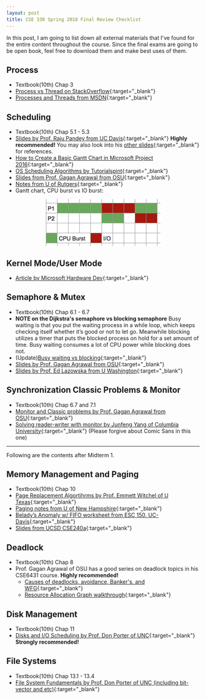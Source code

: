 ```yaml
---
layout: post
title: CSE 330 Spring 2018 Final Review Checklist
---
```

In this post, I am going to list down all external materials that I've found for the entire content throughout the course. Since the final exams are going to be open book, feel free to download them and make best uses of them.

Process
---
* Textbook(10th) Chap 3
* [Process vs Thread on StackOverflow](https://stackoverflow.com/questions/200469/what-is-the-difference-between-a-process-and-a-thread){:target="_blank"}
* [Processes and Threads from MSDN](https://msdn.microsoft.com/en-us/library/windows/desktop/ms684841(v=vs.85).aspx){:target="_blank"}

Scheduling
---
* Textbook(10th) Chap 5.1 - 5.3 
* [Slides by Prof. Raju Pandey from UC Davis](http://web.cs.ucdavis.edu/~pandey/Teaching/ECS150/Lects/05scheduling.pdf){:target="_blank"} **Highly recommended!** You may also look into his [other slides](http://web.cs.ucdavis.edu/~pandey/Teaching/ECS150/Lects/){:target="_blank"} for references.
* [How to Create a Basic Gantt Chart in Microsoft Project 2016](https://www.youtube.com/watch?v=J9uctgUaEic){:target="_blank"} 
* [OS Scheduling Algorithms by Tutorialspint](https://www.tutorialspoint.com/operating_system/os_process_scheduling_algorithms.htm){:target="_blank"} 
* [Slides from Prof. Gagan Agrawal from OSU](http://web.cse.ohio-state.edu/~agrawal.28/660/Slides/jan18.pdf){:target="_blank"} 
* [Notes from U of Rutgers](https://www.cs.rutgers.edu/~pxk/416/notes/07-scheduling.html){:target="_blank"}
* Gantt chart, CPU burst vs IO burst: 
<p align="center"> 
<img src="../images/cpu-burst.png">
</p>

Kernel Mode/User Mode
---
* [Article by Microsoft Hardware Dev](https://docs.microsoft.com/en-us/windows-hardware/drivers/gettingstarted/user-mode-and-kernel-mode){:target="_blank"}


Semaphore & Mutex
---
* Textbook(10th) Chap 6.1 - 6.7 
* **NOTE on the Dijkstra's semaphore vs blocking semaphore** Busy waiting is that you put the waiting process in a while loop, which keeps checking itself whether it’s good or not to let go. Meanwhile blocking utilizes a timer that puts the blocked process on hold for a set amount of time. Busy waiting consumes a lot of CPU power while blocking does not.
* (Update)[Busy waiting vs blocking](https://stackoverflow.com/questions/26541119/whats-different-between-the-blocked-and-busy-waiting){:target="_blank"}
* [Slides by Prof. Gagan Agrawal from OSU](http://web.cse.ohio-state.edu/~agrawal.28/760/Slides/jan12.pdf){:target="_blank"}
* [Slides by Prof. Ed Lazowska from U Washington](https://courses.cs.washington.edu/courses/cse451/10au/lectures/8-sema_mon.pdf){:target="_blank"}

Synchronization Classic Problems & Monitor
---
* Textbook(10th) Chap 6.7 and 7.1
* [Monitor and Classic problems by Prof. Gagan Agrawal from OSU](http://web.cse.ohio-state.edu/~agrawal.28/760/Slides/jan17.pdf){:target="_blank"}
* [Solving reader-writer with monitor by Junfeng Yang of Columbia University](https://www.cs.columbia.edu/~junfeng/13fa-w4118/lectures/l10-semaphore-monitor.pdf){:target="_blank"} (Please forgive about Comic Sans in this one)

***
Following are the contents after Midterm 1.

Memory Management and Paging
---
* Textbook(10th) Chap 10
* [Page Replacement Algortihrms by Prof. Emmett Witchel of U Texas](http://www.cs.utexas.edu/users/witchel/372/lectures/16.PageReplacementAlgos.pdf){:target="_blank"}
* [Paging notes from U of New Hampshire](http://www.cs.unh.edu/~jlw/cs610/notes/paging.pdf){:target="_blank"}
* [Belady’s Anomaly w/ FIFO worksheet from ESC 150, UC-Davis](http://nob.cs.ucdavis.edu/classes/ecs150-2008-02/handouts/memory/mm-belady.pdf){:target="_blank"}
* [Slides from UCSD CSE240a](https://cseweb.ucsd.edu/classes/fa10/cse240a/pdf/08/CSE240A-MBT-L18-VirtualMemory.ppt.pdf){:target="_blank"}

Deadlock
---
* Textbook(10th) Chap 8
* Prof. Gagan Agrawal of OSU has a good series on deadlock topics in his CSE6431 course. **Highly recommended!**
	* [Causes of deadlocks, avoidance, Banker's, and WFG](http://web.cse.ohio-state.edu/~agrawal.28/760/Slides/feb23.pdf){:target="_blank"}
	* [Resource Allocation Graph walkthrough](http://web.cse.ohio-state.edu/~agrawal.28/760/Slides/mar7.pdf){:target="_blank"}



Disk Management
---
* Textbook(10th) Chap 11
* [Disks and I/O Scheduling by Prof. Don Porter of UNC](http://www.cs.unc.edu/~porter/courses/comp530/f16/slides/disk-scheduling.pdf){:target="_blank"} **Strongly recommended!**

File Systems
---
* Textbook(10th) Chap 13.1 - 13.4
* [File System Fundamentals by Prof. Don Porter of UNC (including bit-vector and etc)](http://www.cs.unc.edu/~porter/courses/comp530/f16/slides/file-systems.pdf){:target="_blank"}


